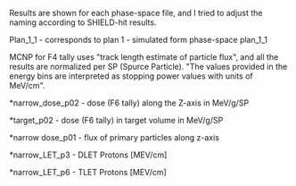 Results are shown for each phase-space file, and I tried to adjust the naming according to SHIELD-hit results.

Plan_1_1 - corresponds to plan 1 - simulated form phase-space plan_1_1

MCNP for F4 tally uses "track length estimate of particle flux", and all the results are normalized per SP (Spurce Particle). "The values provided in the energy bins are interpreted as stopping power values with units of
MeV/cm". 


*narrow_dose_p02 - dose  (F6 tally)  along the Z-axis in MeV/g/SP

*target_p02 - dose  (F6 tally) in target volume in MeV/g/SP

*narrow dose_p01 - flux of primary particles along z-axis

*narrow_LET_p3 - DLET Protons [MEV/cm]

*narrow_LET_p6 - TLET Protons [MEV/cm]
